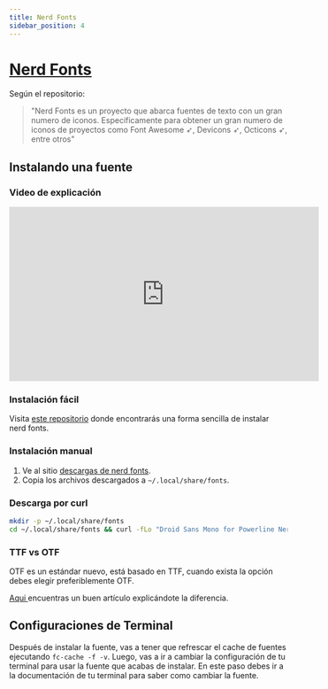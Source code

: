 ```yaml
---
title: Nerd Fonts
sidebar_position: 4
---
```


# [ Nerd Fonts ](https://www.nerdfonts.com/)

Según el repositorio:

> "Nerd Fonts es un proyecto que abarca fuentes de texto con un gran numero de iconos. Especificamente para obtener un gran numero de iconos de proyectos como Font Awesome ➶, Devicons ➶, Octicons ➶, entre otros"

## Instalando una fuente

### Video de explicación

<iframe width="560" height="315" src="https://www.youtube.com/embed/fR4ThXzhQYI" title="YouTube video player" frameborder="0" allow="accelerometer; autoplay; clipboard-write; encrypted-media; gyroscope; picture-in-picture" allowfullscreen="1"></iframe>

### Instalación fácil

Visita [este repositorio](https://github.com/ronniedroid/getnf) donde encontrarás una forma sencilla de instalar nerd fonts.

### Instalación manual

1. Ve al sitio [descargas de nerd fonts](https://www.nerdfonts.com/font-downloads).
1. Copia los archivos descargados a `~/.local/share/fonts`.

### Descarga por curl

```bash
mkdir -p ~/.local/share/fonts
cd ~/.local/share/fonts && curl -fLo "Droid Sans Mono for Powerline Nerd Font Complete.otf" https://github.com/ryanoasis/nerd-fonts/raw/master/patched-fonts/DroidSansMono/complete/Droid%20Sans%20Mono%20Nerd%20Font%20Complete.otf
```

### TTF vs OTF

OTF es un estándar nuevo, está basado en TTF, cuando exista la opción debes elegir preferiblemente OTF.

[ Aqui ](https://www.makeuseof.com/tag/otf-vs-ttf-fonts-one-better/) encuentras un buen artículo explicándote la diferencia.

## Configuraciones de Terminal

Después de instalar la fuente, vas a tener que refrescar el cache de fuentes ejecutando `fc-cache -f -v`. Luego, vas a ir a cambiar la configuración de tu terminal para usar la fuente que acabas de instalar. En este paso debes ir a la documentación de tu terminal para saber como cambiar la fuente.

